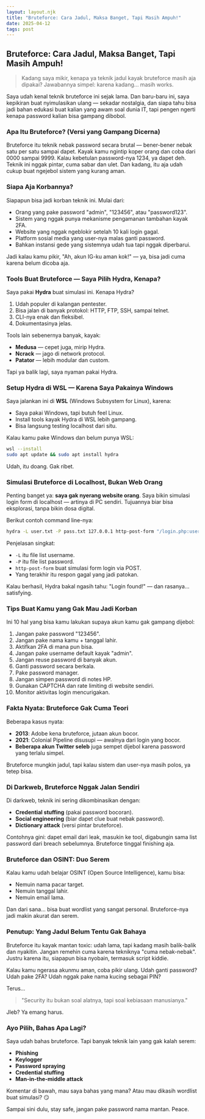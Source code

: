 ```yaml
---
layout: layout.njk
title: "Bruteforce: Cara Jadul, Maksa Banget, Tapi Masih Ampuh!"
date: 2025-04-12
tags: post
---
```


## Bruteforce: Cara Jadul, Maksa Banget, Tapi Masih Ampuh!

> Kadang saya mikir, kenapa ya teknik jadul kayak bruteforce masih aja dipakai? Jawabannya simpel: karena kadang... masih works.

Saya udah kenal teknik bruteforce ini sejak lama. Dan baru-baru ini, saya kepikiran buat nyimulasikan ulang — sekadar nostalgia, dan siapa tahu bisa jadi bahan edukasi buat kalian yang awam soal dunia IT, tapi pengen ngerti kenapa password kalian bisa gampang dibobol.

### Apa Itu Bruteforce? (Versi yang Gampang Dicerna)

Bruteforce itu teknik nebak password secara brutal — bener-bener nebak satu per satu sampai dapet. Kayak kamu ngintip koper orang dan coba dari 0000 sampai 9999. Kalau kebetulan password-nya 1234, ya dapet deh. Teknik ini nggak pintar, cuma sabar dan ulet. Dan kadang, itu aja udah cukup buat ngejebol sistem yang kurang aman.

### Siapa Aja Korbannya?

Siapapun bisa jadi korban teknik ini. Mulai dari:

- Orang yang pake password "admin", "123456", atau "password123".
- Sistem yang nggak punya mekanisme pengamanan tambahan kayak 2FA.
- Website yang nggak ngeblokir setelah 10 kali login gagal.
- Platform sosial media yang user-nya malas ganti password.
- Bahkan instansi gede yang sistemnya udah tua tapi nggak diperbarui.

Jadi kalau kamu pikir, "Ah, akun IG-ku aman kok!" — ya, bisa jadi cuma karena belum dicoba aja.

### Tools Buat Bruteforce — Saya Pilih Hydra, Kenapa?

Saya pakai **Hydra** buat simulasi ini. Kenapa Hydra?

1. Udah populer di kalangan pentester.
2. Bisa jalan di banyak protokol: HTTP, FTP, SSH, sampai telnet.
3. CLI-nya enak dan fleksibel.
4. Dokumentasinya jelas.

Tools lain sebenernya banyak, kayak:

- **Medusa** — cepet juga, mirip Hydra.
- **Ncrack** — jago di network protocol.
- **Patator** — lebih modular dan custom.

Tapi ya balik lagi, saya nyaman pakai Hydra.

### Setup Hydra di WSL — Karena Saya Pakainya Windows

Saya jalankan ini di **WSL** (Windows Subsystem for Linux), karena:

- Saya pakai Windows, tapi butuh feel Linux.
- Install tools kayak Hydra di WSL lebih gampang.
- Bisa langsung testing localhost dari situ.

Kalau kamu pake Windows dan belum punya WSL:

```bash
wsl --install
sudo apt update && sudo apt install hydra
```

Udah, itu doang. Gak ribet.

### Simulasi Bruteforce di Localhost, Bukan Web Orang

Penting banget ya: **saya gak nyerang website orang**. Saya bikin simulasi login form di localhost — artinya di PC sendiri. Tujuannya biar bisa eksplorasi, tanpa bikin dosa digital.

Berikut contoh command line-nya:

```bash
hydra -L user.txt -P pass.txt 127.0.0.1 http-post-form "/login.php:username=^USER^&password=^PASS^:Login Gagal"
```

Penjelasan singkat:

- `-L` itu file list username.
- `-P` itu file list password.
- `http-post-form` buat simulasi form login via POST.
- Yang terakhir itu respon gagal yang jadi patokan.

Kalau berhasil, Hydra bakal ngasih tahu: "Login found!" — dan rasanya... satisfying.

### Tips Buat Kamu yang Gak Mau Jadi Korban

Ini 10 hal yang bisa kamu lakukan supaya akun kamu gak gampang dijebol:

1. Jangan pake password "123456".
2. Jangan pake nama kamu + tanggal lahir.
3. Aktifkan 2FA di mana pun bisa.
4. Jangan pake username default kayak "admin".
5. Jangan reuse password di banyak akun.
6. Ganti password secara berkala.
7. Pake password manager.
8. Jangan simpen password di notes HP.
9. Gunakan CAPTCHA dan rate limiting di website sendiri.
10. Monitor aktivitas login mencurigakan.

### Fakta Nyata: Bruteforce Gak Cuma Teori

Beberapa kasus nyata:

- **2013**: Adobe kena bruteforce, jutaan akun bocor.
- **2021**: Colonial Pipeline disusupi — awalnya dari login yang bocor.
- **Beberapa akun Twitter seleb** juga sempet dijebol karena password yang terlalu simpel.

Bruteforce mungkin jadul, tapi kalau sistem dan user-nya masih polos, ya tetep bisa.

### Di Darkweb, Bruteforce Nggak Jalan Sendiri

Di darkweb, teknik ini sering dikombinasikan dengan:

- **Credential stuffing** (pakai password bocoran).
- **Social engineering** (biar dapet clue buat nebak password).
- **Dictionary attack** (versi pintar bruteforce).

Contohnya gini: dapet email dari leak, masukin ke tool, digabungin sama list password dari breach sebelumnya. Bruteforce tinggal finishing aja.

### Bruteforce dan OSINT: Duo Serem

Kalau kamu udah belajar OSINT (Open Source Intelligence), kamu bisa:

- Nemuin nama pacar target.
- Nemuin tanggal lahir.
- Nemuin email lama.

Dan dari sana... bisa buat wordlist yang sangat personal. Bruteforce-nya jadi makin akurat dan serem.

### Penutup: Yang Jadul Belum Tentu Gak Bahaya

Bruteforce itu kayak mantan toxic: udah lama, tapi kadang masih balik-balik dan nyakitin. Jangan remehin cuma karena tekniknya "cuma nebak-nebak". Justru karena itu, siapapun bisa nyobain, termasuk script kiddie.

Kalau kamu ngerasa akunmu aman, coba pikir ulang. Udah ganti password? Udah pake 2FA? Udah nggak pake nama kucing sebagai PIN?

Terus...

> "Security itu bukan soal alatnya, tapi soal kebiasaan manusianya."

Jleb? Ya emang harus.

### Ayo Pilih, Bahas Apa Lagi?

Saya udah bahas bruteforce. Tapi banyak teknik lain yang gak kalah serem:

- **Phishing**
- **Keylogger**
- **Password spraying**
- **Credential stuffing**
- **Man-in-the-middle attack**

Komentar di bawah, mau saya bahas yang mana? Atau mau dikasih wordlist buat simulasi? 😏

Sampai sini dulu, stay safe, jangan pake password nama mantan. Peace.

